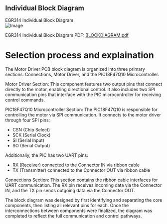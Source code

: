 ## Individual Block Diagram

EGR314 Individual Block Diagram   
![Image](https://github.com/user-attachments/assets/a6123ad8-b459-47c6-8e5f-b8c3a3b2238d)

EGR314 Individual Block Diagram PDF:
[BLOCKDIAGRAM.pdf](https://github.com/user-attachments/files/19830142/BLOCKDIAGRAM.pdf)


# Selection process and explaination
The Motor Driver PCB block diagram is organized into three primary sections: Connections, Motor Driver, and the PIC18F47Q10 Microcontroller.

Motor Driver Section:
This component features two output pins that connect directly to the motor, enabling directional control. It also includes two SPI communication pins that interface with the PIC microcontroller for receiving control commands.

PIC18F47Q10 Microcontroller Section:
The PIC18F47Q10 is responsible for controlling the motor via SPI communication. It connects to the motor driver through four SPI pins:
- CSN (Chip Select)
- SCK (Serial Clock)
- SI (Serial Input)
- SO (Serial Output)
  
Additionally, the PIC has two UART pins:
- RX (Receiver) connected to the Connector IN via ribbon cable
- TX (Transmitter) connected to the Connector OUT via ribbon cable

Connections Section:
This section contains the ribbon cable interfaces for UART communication. The RX pin receives incoming data via the Connector IN, and the TX pin sends outgoing data via the Connector OUT.

The block diagram was designed by first identifying and separating the core components, then listing all relevant pins for each. Once the interconnections between components were finalized, the diagram was completed to reflect the full communication and control pathways.
